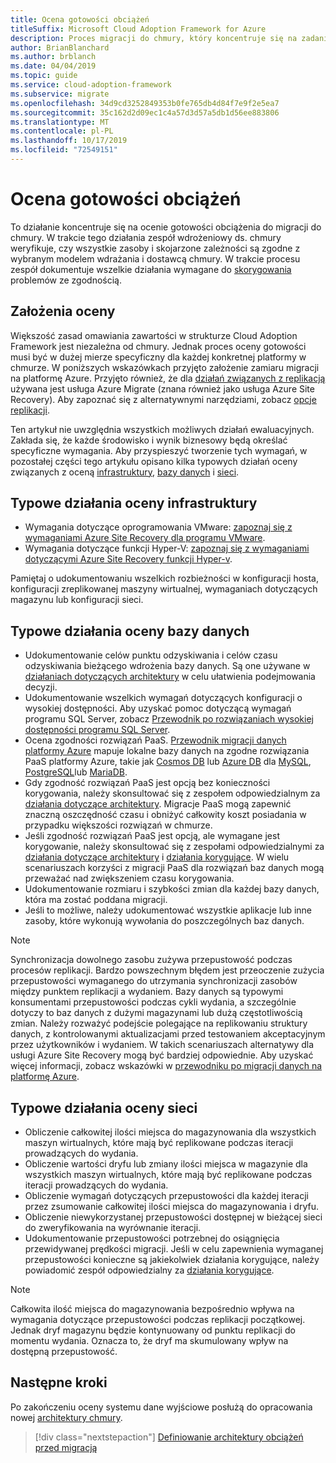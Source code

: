```yaml
---
title: Ocena gotowości obciążeń
titleSuffix: Microsoft Cloud Adoption Framework for Azure
description: Proces migracji do chmury, który koncentruje się na zadaniach migrowania obciążeń do chmury.
author: BrianBlanchard
ms.author: brblanch
ms.date: 04/04/2019
ms.topic: guide
ms.service: cloud-adoption-framework
ms.subservice: migrate
ms.openlocfilehash: 34d9cd3252849353b0fe765db4d84f7e9f2e5ea7
ms.sourcegitcommit: 35c162d2d09ec1c4a57d3d57a5db1d56ee883806
ms.translationtype: MT
ms.contentlocale: pl-PL
ms.lasthandoff: 10/17/2019
ms.locfileid: "72549151"
---
```

# <a name="evaluate-workload-readiness"></a>Ocena gotowości obciążeń

To działanie koncentruje się na ocenie gotowości obciążenia do migracji do chmury. W trakcie tego działania zespół wdrożeniowy ds. chmury weryfikuje, czy wszystkie zasoby i skojarzone zależności są zgodne z wybranym modelem wdrażania i dostawcą chmury. W trakcie procesu zespół dokumentuje wszelkie działania wymagane do [skorygowania](../migrate/remediate.md) problemów ze zgodnością.

## <a name="evaluation-assumptions"></a>Założenia oceny

Większość zasad omawiania zawartości w strukturze Cloud Adoption Framework jest niezależna od chmury. Jednak proces oceny gotowości musi być w dużej mierze specyficzny dla każdej konkretnej platformy w chmurze. W poniższych wskazówkach przyjęto założenie zamiaru migracji na platformę Azure. Przyjęto również, że dla [działań związanych z replikacją](../migrate/replicate.md) używana jest usługa Azure Migrate (znana również jako usługa Azure Site Recovery). Aby zapoznać się z alternatywnymi narzędziami, zobacz [opcje replikacji](../migrate/replicate-options.md).

Ten artykuł nie uwzględnia wszystkich możliwych działań ewaluacyjnych. Zakłada się, że każde środowisko i wynik biznesowy będą określać specyficzne wymagania. Aby przyspieszyć tworzenie tych wymagań, w pozostałej części tego artykułu opisano kilka typowych działań oceny związanych z oceną [infrastruktury](#common-infrastructure-evaluation-activities), [bazy danych](#common-database-evaluation-activities) i [sieci](#common-network-evaluation-activities).

## <a name="common-infrastructure-evaluation-activities"></a>Typowe działania oceny infrastruktury

- Wymagania dotyczące oprogramowania VMware: [zapoznaj się z wymaganiami Azure Site Recovery dla programu VMware](https://docs.microsoft.com/azure/site-recovery/vmware-physical-azure-support-matrix).
- Wymagania dotyczące funkcji Hyper-V: [zapoznaj się z wymaganiami dotyczącymi Azure Site Recovery funkcji Hyper-v](https://docs.microsoft.com/azure/site-recovery/hyper-v-azure-support-matrix).

Pamiętaj o udokumentowaniu wszelkich rozbieżności w konfiguracji hosta, konfiguracji zreplikowanej maszyny wirtualnej, wymaganiach dotyczących magazynu lub konfiguracji sieci.

## <a name="common-database-evaluation-activities"></a>Typowe działania oceny bazy danych

- Udokumentowanie celów punktu odzyskiwania i celów czasu odzyskiwania bieżącego wdrożenia bazy danych. Są one używane w [działaniach dotyczących architektury](./architect.md) w celu ułatwienia podejmowania decyzji.
- Udokumentowanie wszelkich wymagań dotyczących konfiguracji o wysokiej dostępności. Aby uzyskać pomoc dotyczącą wymagań programu SQL Server, zobacz [Przewodnik po rozwiązaniach wysokiej dostępności programu SQL Server](https://docs.microsoft.com/sql/sql-server/failover-clusters/high-availability-solutions-sql-server).
- Ocena zgodności rozwiązań PaaS. [Przewodnik migracji danych platformy Azure](https://datamigration.microsoft.com) mapuje lokalne bazy danych na zgodne rozwiązania PaaS platformy Azure, takie jak [Cosmos DB](https://docs.microsoft.com/azure/cosmos-db) lub [Azure DB](https://docs.microsoft.com/azure/sql-database) dla [MySQL](https://docs.microsoft.com/azure/mysql), [PostgreSQL](https://docs.microsoft.com/azure/postgresql)lub [MariaDB](https://docs.microsoft.com/azure/mariadb).
- Gdy zgodność rozwiązań PaaS jest opcją bez konieczności korygowania, należy skonsultować się z zespołem odpowiedzialnym za [działania dotyczące architektury](./architect.md). Migracje PaaS mogą zapewnić znaczną oszczędność czasu i obniżyć całkowity koszt posiadania w przypadku większości rozwiązań w chmurze.
- Jeśli zgodność rozwiązań PaaS jest opcją, ale wymagane jest korygowanie, należy skonsultować się z zespołami odpowiedzialnymi za [działania dotyczące architektury](./architect.md) i [działania korygujące](../migrate/remediate.md). W wielu scenariuszach korzyści z migracji PaaS dla rozwiązań baz danych mogą przeważać nad zwiększeniem czasu korygowania.
- Udokumentowanie rozmiaru i szybkości zmian dla każdej bazy danych, która ma zostać poddana migracji.
- Jeśli to możliwe, należy udokumentować wszystkie aplikacje lub inne zasoby, które wykonują wywołania do poszczególnych baz danych.

> [!NOTE]
> Synchronizacja dowolnego zasobu zużywa przepustowość podczas procesów replikacji. Bardzo powszechnym błędem jest przeoczenie zużycia przepustowości wymaganego do utrzymania synchronizacji zasobów między punktem replikacji a wydaniem. Bazy danych są typowymi konsumentami przepustowości podczas cykli wydania, a szczególnie dotyczy to baz danych z dużymi magazynami lub dużą częstotliwością zmian. Należy rozważyć podejście polegające na replikowaniu struktury danych, z kontrolowanymi aktualizacjami przed testowaniem akceptacyjnym przez użytkowników i wydaniem. W takich scenariuszach alternatywy dla usługi Azure Site Recovery mogą być bardziej odpowiednie. Aby uzyskać więcej informacji, zobacz wskazówki w [przewodniku po migracji danych na platformę Azure](https://datamigration.microsoft.com).

## <a name="common-network-evaluation-activities"></a>Typowe działania oceny sieci

- Obliczenie całkowitej ilości miejsca do magazynowania dla wszystkich maszyn wirtualnych, które mają być replikowane podczas iteracji prowadzących do wydania.
- Obliczenie wartości dryfu lub zmiany ilości miejsca w magazynie dla wszystkich maszyn wirtualnych, które mają być replikowane podczas iteracji prowadzących do wydania.
- Obliczenie wymagań dotyczących przepustowości dla każdej iteracji przez zsumowanie całkowitej ilości miejsca do magazynowania i dryfu.
- Obliczenie niewykorzystanej przepustowości dostępnej w bieżącej sieci do zweryfikowania na wyrównanie iteracji.
- Udokumentowanie przepustowości potrzebnej do osiągnięcia przewidywanej prędkości migracji. Jeśli w celu zapewnienia wymaganej przepustowości konieczne są jakiekolwiek działania korygujące, należy powiadomić zespół odpowiedzialny za [działania korygujące](../migrate/remediate.md).

> [!NOTE]
> Całkowita ilość miejsca do magazynowania bezpośrednio wpływa na wymagania dotyczące przepustowości podczas replikacji początkowej. Jednak dryf magazynu będzie kontynuowany od punktu replikacji do momentu wydania. Oznacza to, że dryf ma skumulowany wpływ na dostępną przepustowość.

## <a name="next-steps"></a>Następne kroki

Po zakończeniu oceny systemu dane wyjściowe posłużą do opracowania nowej [architektury chmury](./architect.md).

> [!div class="nextstepaction"]
> [Definiowanie architektury obciążeń przed migracją](./architect.md)

